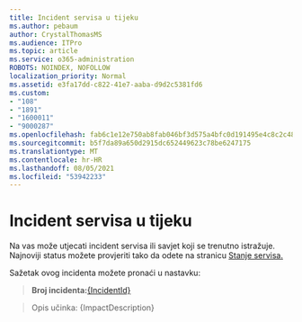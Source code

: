 ```yaml
---
title: Incident servisa u tijeku
ms.author: pebaum
author: CrystalThomasMS
ms.audience: ITPro
ms.topic: article
ms.service: o365-administration
ROBOTS: NOINDEX, NOFOLLOW
localization_priority: Normal
ms.assetid: e3fa17dd-c822-41e7-aaba-d9d2c5381fd6
ms.custom:
- "108"
- "1891"
- "1600011"
- "9000287"
ms.openlocfilehash: fab6c1e12e750ab8fab046bf3d575a4bfc0d191495e4c8c2c48698dd98106aa4
ms.sourcegitcommit: b5f7da89a650d2915dc652449623c78be6247175
ms.translationtype: MT
ms.contentlocale: hr-HR
ms.lasthandoff: 08/05/2021
ms.locfileid: "53942233"
---
```

# <a name="service-incident-in-progress"></a>Incident servisa u tijeku

Na vas može utjecati incident servisa ili savjet koji se trenutno istražuje. Najnoviji status možete provjeriti tako da odete na stranicu [Stanje servisa.](https://admin.microsoft.com/adminportal/home#/servicehealth)
  
Sažetak ovog incidenta možete pronaći u nastavku:
  
> **Broj incidenta:**[{IncidentId}](https://admin.microsoft.com/adminportal/home#/servicehealth)
    
> Opis učinka: {ImpactDescription}
